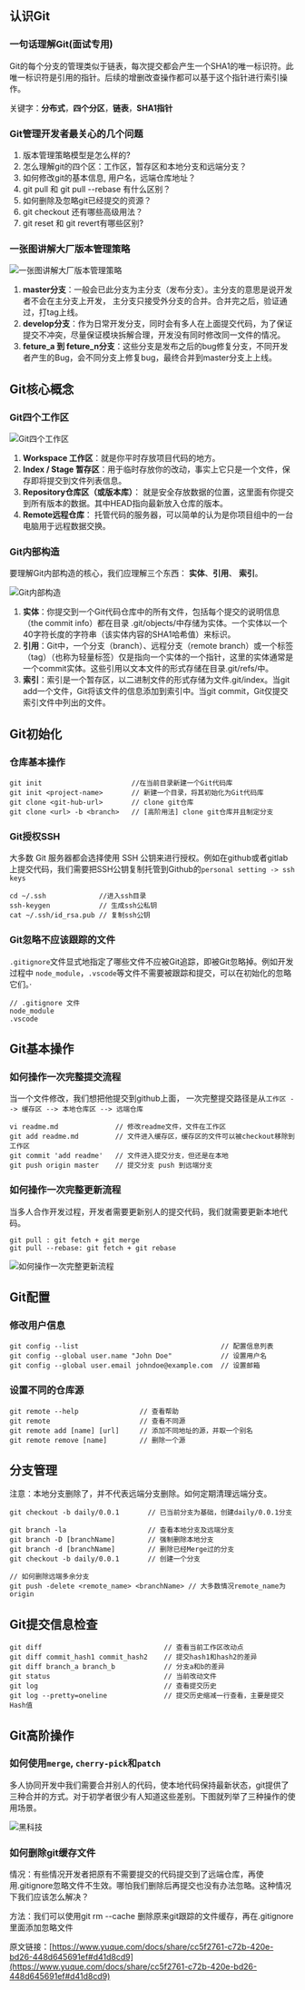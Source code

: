 ## 认识Git

### 一句话理解Git(面试专用)

Git的每个分支的管理类似于链表，每次提交都会产生一个SHA1的唯一标识符。此唯一标识符是引用的指针。后续的增删改查操作都可以基于这个指针进行索引操作。

关键字：**分布式**，**四个分区**，**链表**，**SHA1指针**

### Git管理开发者最关心的几个问题

1. 版本管理策略模型是怎么样的?
2. 怎么理解git的四个区：工作区，暂存区和本地分支和远端分支？
3. 如何修改git的基本信息, 用户名，远端仓库地址？
4. git pull 和 git pull --rebase 有什么区别？
5. 如何删除及忽略git已经提交的资源？
6. git checkout 还有哪些高级用法？
7. git reset 和 git revert有哪些区别?

### 一张图讲解大厂版本管理策略

![一张图讲解大厂版本管理策略](https://raw.githubusercontent.com/wangdaodao/GitImg/master/img/20190213074521.png)

1. **master分支**：一般会已此分支为主分支（发布分支）。主分支的意思是说开发者不会在主分支上开发， 主分支只接受外分支的合并。合并完之后，验证通过，打tag上线。
2. **develop分支**：作为日常开发分支，同时会有多人在上面提交代码，为了保证提交不冲突，尽量保证模块拆解合理，开发没有同时修改同一文件的情况。
3. **feture_a 到 feture_n分支**：这些分支是发布之后的bug修复分支，不同开发者产生的Bug，会不同分支上修复bug，最终合并到master分支上上线。

## Git核心概念

### Git四个工作区

![Git四个工作区](https://raw.githubusercontent.com/wangdaodao/GitImg/master/img/20190213074641.png)

1. **Workspace 工作区**：就是你平时存放项目代码的地方。
2. **Index / Stage 暂存区**：用于临时存放你的改动，事实上它只是一个文件，保存即将提交到文件列表信息。
3. **Repository仓库区（或版本库）**： 就是安全存放数据的位置，这里面有你提交到所有版本的数据。其中HEAD指向最新放入仓库的版本。
4. **Remote远程仓库**： 托管代码的服务器，可以简单的认为是你项目组中的一台电脑用于远程数据交换。

### Git内部构造

要理解Git内部构造的核心，我们应理解三个东西： **实体**、**引用**、 **索引**。

![Git内部构造](https://raw.githubusercontent.com/wangdaodao/GitImg/master/img/20190213074817.png)

1. **实体**：你提交到一个Git代码仓库中的所有文件，包括每个提交的说明信息（the commit info）都在目录 .git/objects/中存储为实体。一个实体以一个40字符长度的字符串（该实体内容的SHA1哈希值）来标识。
2. **引用**：Git中，一个分支（branch）、远程分支（remote branch）或一个标签（tag）（也称为轻量标签）仅是指向一个实体的一个指针，这里的实体通常是一个commit实体。这些引用以文本文件的形式存储在目录.git/refs/中。
3. **索引**：索引是一个暂存区，以二进制文件的形式存储为文件.git/index。当git add一个文件，Git将该文件的信息添加到索引中。当git commit，Git仅提交索引文件中列出的文件。

## Git初始化

### 仓库基本操作

```
git init                      //在当前目录新建一个Git代码库
git init <project-name>       // 新建一个目录，将其初始化为Git代码库
git clone <git-hub-url>       // clone git仓库
git clone <url> -b <branch>   // [高阶用法] clone git仓库并且制定分支
```

### Git授权SSH

大多数 Git 服务器都会选择使用 SSH 公钥来进行授权。例如在github或者gitlab上提交代码，我们需要把SSH公钥复制托管到Github的`personal setting -> ssh keys`

```
cd ~/.ssh             //进入ssh目录
ssh-keygen            // 生成ssh公私钥
cat ~/.ssh/id_rsa.pub // 复制ssh公钥
```

### Git忽略不应该跟踪的文件

`.gitignore`文件显式地指定了哪些文件不应被Git追踪，即被Git忽略掉。例如开发过程中 `node_module`，`.vscode`等文件不需要被跟踪和提交，可以在初始化的忽略它们。·

```
// .gitignore 文件
node_module
.vscode
```

## Git基本操作

### 如何操作一次完整提交流程

当一个文件修改，我们想把他提交到github上面， 一次完整提交路径是从`工作区 --> 缓存区 --> 本地仓库区 --> 远端仓库`

```
vi readme.md              // 修改readme文件，文件在工作区
git add readme.md         // 文件进入缓存区，缓存区的文件可以被checkout移除到工作区
git commit 'add readme'   // 文件进入提交分支，但还是在本地
git push origin master    // 提交分支 push 到远端分支
```

### 如何操作一次完整更新流程

当多人合作开发过程，开发者需要更新别人的提交代码，我们就需要更新本地代码。

```
git pull : git fetch + git merge
git pull --rebase: git fetch + git rebase
```

![如何操作一次完整更新流程](https://raw.githubusercontent.com/wangdaodao/GitImg/master/img/20190213075448.png)

## Git配置

### 修改用户信息

```
git config --list                                   // 配置信息列表
git config --global user.name "John Doe"            // 设置用户名
git config --global user.email johndoe@example.com  // 设置邮箱
```

### 设置不同的仓库源

```
git remote --help               // 查看帮助
git remote                      // 查看不同源
git remote add [name] [url]     // 添加不同地址的源，并取一个别名
git remote remove [name]        // 删除一个源
```

## 分支管理

注意：本地分支删除了，并不代表远端分支删除。如何定期清理远端分支。

```
git checkout -b daily/0.0.1       // 已当前分支为基础，创建daily/0.0.1分支

git branch -la                    // 查看本地分支及远端分支
git branch -D [branchName]        // 强制删除本地分支
git branch -d [branchName]        // 删除已经Merge过的分支
git checkout -b daily/0.0.1       // 创建一个分支

// 如何删除远端多余分支
git push -delete <remote_name> <branchName> // 大多数情况remote_name为origin
```

## Git提交信息检查

```
git diff                              // 查看当前工作区改动点
git diff commit_hash1 commit_hash2    // 提交hash1和hash2的差异
git diff branch_a branch_b            // 分支a和b的差异
git status                            // 当前改动文件
git log                               // 查看提交历史
git log --pretty=oneline              // 提交历史缩减一行查看，主要是提交Hash值
```

## Git高阶操作

### 如何使用`merge`, `cherry-pick`和`patch`

多人协同开发中我们需要合并别人的代码，使本地代码保持最新状态，git提供了三种合并的方式。对于初学者很少有人知道这些差别。下图就列举了三种操作的使用场景。

![黑科技](https://raw.githubusercontent.com/wangdaodao/GitImg/master/img/20190213075744.png)


### 如何删除git缓存文件

情况：有些情况开发者把原有不需要提交的代码提交到了远端仓库，再使用.gitignore忽略文件不生效。哪怕我们删除后再提交也没有办法忽略。这种情况下我们应该怎么解决？

方法：我们可以使用git rm --cache 删除原来git跟踪的文件缓存，再在.gitignore里面添加忽略文件



原文链接：[https://www.yuque.com/docs/share/cc5f2761-c72b-420e-bd26-448d645691ef#d41d8cd9](https://www.yuque.com/docs/share/cc5f2761-c72b-420e-bd26-448d645691ef#d41d8cd9)

